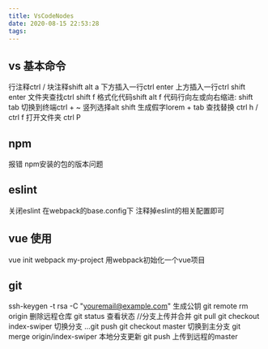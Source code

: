 ```yaml
---
title: VsCodeNodes
date: 2020-08-15 22:53:28
tags:
---
```

## vs 基本命令
行注释ctrl /
块注释shift alt a 
下方插入一行ctrl enter 
上方插入一行ctrl shift enter 
文件夹查找ctrl shift f 
格式化代码shift alt f 
代码行向左或向右缩进:   shift tab
切换到终端ctrl + ~ 
竖列选择alt shift 
生成假字lorem + tab 
查找替换 ctrl h  / ctrl f
打开文件夹 ctrl P
## npm
报错 npm安装的包的版本问题
## eslint
关闭eslint 在webpack的base.config下 注释掉eslint的相关配置即可
## vue 使用
vue init webpack my-project 用webpack初始化一个vue项目
## git
ssh-keygen -t rsa -C "youremail@example.com" 生成公钥
git remote rm origin 删除远程仓库
git status 查看状态
//分支上传并合并
git pull
git checkout index-swiper 切换分支
...git push
git checkout master 切换到主分支
git merge origin/index-swiper 本地分支更新
git push 上传到远程的master


